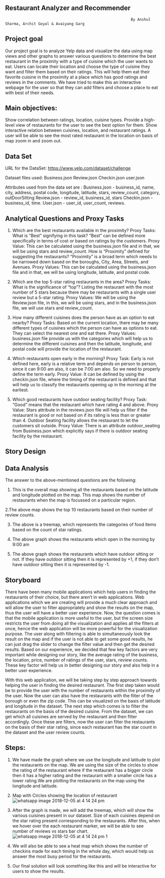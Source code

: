 ##                                                         Restaurant Analyzer and Recommender
                                                             By Anshul Sharma, Archit Goyal & Avaiyang Garg
## Project goal
Our project goal is to analyze Yelp data and visualize the data using map views and other graphs to answer various questions to determine the best restaurant in the proximity with a type of cuisine which the user wants to eat. Users can locate their location and choose the type of cuisine they want and filter them based on their ratings. This will help them eat their favorite cuisine in the proximity at a place which has good ratings and reviews in the comments. We have tried to make this an interactive webpage for the user so that they can add filters and choose a place to eat with best of their needs.

## Main objectives:

Show correlation between ratings, location, cuisine types.
Provide a high-level view of restaurants for the user to see the best option for them. 
Show interactive relation between cuisines, location, and restaurant ratings.
A user will be able to see the most rated restaurant in the location on basis of map zoom in and zoom out.

## Data Set

URL for the DataSet: https://www.yelp.com/dataset/challenge

Dataset files used:
Business.json
Review.json 
Checkin.json
user.json

Attributes used from the data set are :
Business.json - business_id, name, city, address, postal code, longitude, latitude, stars, review_count, category, outDoorSitting
Review.json - review_id, business_id, stars 
Checkin.json - business_id, time.
User.json - user_id, user_count, reviews.

## Analytical Questions and Proxy Tasks
	
1. Which are the best restaurants available in the proximity?
Proxy Tasks: 
What is “Best” signifying in this task? ”Best” can be defined more specifically in terms of cost or based on ratings by the customers. 
Proxy Value: 
This can be calculated using the business.json file and in that, we will be using stars and review_count.
How is “Proximity” defined for suggesting the restaurants? “Proximity” is a broad term which needs to be narrowed down based on the boroughs, City, Area, Streets, and Avenues.
Proxy Values: 
This can be calculated using the business.json file and in that, we will be 
using longitude, latitude, and postal code.


2. Which are the top 5-star rating restaurants in the area? 
Proxy Tasks: 
What is the significance of “top”? Listing the restaurant with the most number of 5 stars because there may be restaurants with a single user review but a 5-star rating.
Proxy Values: 
We will be using the Review.json file, in this, we will be using stars, and in the business.json file, we will use stars and review_count.


3. How many different cuisines does the person have as an option to eat nearby?
Proxy Tasks:
Based on the current location, there may be many different types of cuisines which the person can have as options to eat. They can select the nearest one and eat there.
Proxy Values: 
business.json file provide us with the categories which will help us to determine the different cuisines and then the latitude, longitude, and postal code will provide the location of the restaurant.


4. Which restaurants open early in the morning?
Proxy Task: 
Early is not defined here, early is a relative term and depends on person to person, since it can 9:00 am also, it can be 7:00 am also. So we need to properly define the term early.
Proxy Value: 
It can be defined by using the checkin.json file, where the timing of the restaurant is defined and that will help us to classify the restaurants opening up in the morning at the earliest.


5. Which good restaurants have outdoor seating facility?
Proxy Task: 
“Good” means that the restaurant which have rating 4 and above.
Proxy Value: 
Stars attribute in the reviews.json file will help us filter if the restaurant is good or not based on if its rating is less than or greater than 4.
Outdoor Seating facility allows the restaurant to let the customers sit outside.
Proxy Value: 
There is an attribute outdoor_seating from Business.json which explicitly says if there is outdoor seating facility by the restaurant.

## Story Design
## Data Analysis
The answer to the above-mentioned questions are the following:

1. This is the overall map showing all the restaurants based on the latitude and longitude plotted on the map. This map shows the number of restaurants when the map is focussed on a particular region.

2.The above map shows the top 10 restaurants based on their number of review counts. 

3. The above is a treemap, which represents the categories of food items based on the count of star ratings.

4. The above graph shows the restaurants which open in the morning by 9:00 am

5. The above graph shows the restaurants which have outdoor sitting or not. If they have outdoor sitting then it is represented by +1, if they don’t have outdoor sitting then it is represented by -1.

## Storyboard
There have been many mobile applications which help users in finding the restaurants of their choice, but there aren’t in web applications. Web applications which we are creating will provide a much clear approach and will allow the user to filter appropriately and show the results on the map, thus the user will have a better user experience. Now, the question comes is that the mobile application is more useful to the user, but the screen size restricts the user from doing all the visualization and applies all the filters at once, hence the web application will be more powerful for the visualization purpose. The user along with filtering is able to simultaneously look the result on the map and if the user is not able to get some good results, he can just drag the slider to change the filter value and then get the desired results. Based on our experience, we decided that few key factors are very important while designing our story, like the average rating of the business, the location, price, number of ratings of the user, stars, review counts. These key factor will help us in better designing our story and also help in a better user experience. 

With this web application, we will be taking step by step approach towards helping the user in finding the desired restaurant. The first step taken would be to provide the user with the number of restaurants within the proximity of the user. Now the user can also have the restaurants with the filter of the borough or even the zip code. This can be visualized on the basis of latitude and longitude in the dataset. The next step which comes is to filter the restaurants on the basis of the desired cuisine. From the dataset, we can get which all cuisines are served by the restaurant and then filter accordingly. Once these are filters, now the user can filter the restaurants on the basis of their star rating, since each restaurant has the star count in the dataset and the user review counts. 

## Steps:

1. We have made the graph where we use the longitude and latitude to plot the restaurants on the map. We are using the size of the circles to show the rating of the restaurant where if the restaurant has a bigger circle then it has a higher rating and the restaurant with a smaller circle has a lower rating.We are plotting the restaurants on the map using the longitude and latitude.
2. Map with Circles showing the location of restaurant
![whatsapp image 2018-12-05 at 4 14 24 pm](https://user-images.githubusercontent.com/32939619/49546011-45dde200-f8ad-11e8-88e3-bed24684b1fe.jpeg)

3. After the graph is made, we will add the treemap, which will show the various cuisines present in our dataset. Size of each cuisines depend on the star rating present corresponding to the restaurants. After this, when we hover over the each restaurant marker, we will be able to see number of reviews vs stars bar chart.
![whatsapp image 2018-12-05 at 4 14 24 pm 1](https://user-images.githubusercontent.com/32939619/49546010-45dde200-f8ad-11e8-93ee-a151f49ed688.jpeg)
4. We will also be able to see a heat map which shows the number of checkins made for each timing in the whole day, which would help us answer the most busy period for the restaurants.
5. Our final solution will look something like this and will be interactive for users to show the results.

